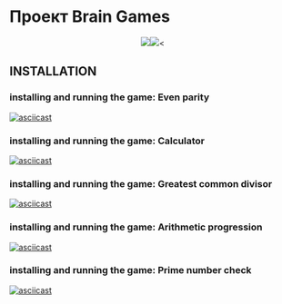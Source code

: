 <p align="center"><h1>Проект Brain Games</h1></p>


<p align="center"><a href="https://codeclimate.com/github/franticstas/project-lvl1-s438/maintainability"><img src="https://api.codeclimate.com/v1/badges/c78a0eecaccfbcf4c81e/maintainability" /></a><a href="https://travis-ci.org/franticstas/project-lvl1-s438"><img src="https://travis-ci.org/franticstas/project-lvl1-s438.svg?branch=master" /></a><</p>


INSTALLATION
------------

### installing and running the game: Even parity

[![asciicast](https://asciinema.org/a/FRuwq7SQfnnNxKVP8GfdC000J.svg)](https://asciinema.org/a/FRuwq7SQfnnNxKVP8GfdC000J)


### installing and running the game: Calculator

[![asciicast](https://asciinema.org/a/cjTG4EVUm4a0PFZOvAtHKYtDV.svg)](https://asciinema.org/a/cjTG4EVUm4a0PFZOvAtHKYtDV)

### installing and running the game: Greatest common divisor

[![asciicast](https://asciinema.org/a/l4Nkddmk3HpGFjhb93AuVy2m4.svg)](https://asciinema.org/a/l4Nkddmk3HpGFjhb93AuVy2m4)

### installing and running the game: Arithmetic progression

[![asciicast](https://asciinema.org/a/9NRk5Ded1iasDoqY2MInlaYkR.svg)](https://asciinema.org/a/9NRk5Ded1iasDoqY2MInlaYkR)

### installing and running the game: Prime number check

[![asciicast](https://asciinema.org/a/z5YSmxe20vXjaKUvt68X9ChuQ.svg)](https://asciinema.org/a/z5YSmxe20vXjaKUvt68X9ChuQ)